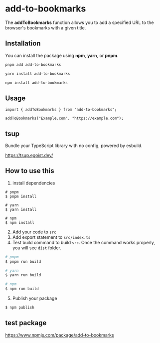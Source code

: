 # **add-to-bookmarks**

The **addToBookmarks** function allows you to add a specified URL to the browser's bookmarks with a given title.

## Installation

You can install the package using **npm**, **yarn**, or **pnpm**.

```bash
pnpm add add-to-bookmarks

yarn install add-to-bookmarks

npm install add-to-bookmarks
```

## Usage

```tsx
import { addToBookmarks } from "add-to-bookmarks";

addToBookmarks("Example.com", "https://example.com");
```

## tsup

Bundle your TypeScript library with no config, powered by esbuild.

https://tsup.egoist.dev/

## How to use this

1. install dependencies

```
# pnpm
$ pnpm install

# yarn
$ yarn install

# npm
$ npm install
```

2. Add your code to `src`
3. Add export statement to `src/index.ts`
4. Test build command to build `src`.
   Once the command works properly, you will see `dist` folder.

```zsh
# pnpm
$ pnpm run build

# yarn
$ yarn run build

# npm
$ npm run build
```

5. Publish your package

```zsh
$ npm publish
```

## test package

https://www.npmjs.com/package/add-to-bookmarks
